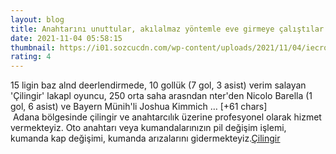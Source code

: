 ```yaml
--- 
layout: blog
title: Anahtarını unuttular, akılalmaz yöntemle eve girmeye çalıştılar
date: 2021-11-04 05:58:15
thumbnail: https://i01.sozcucdn.com/wp-content/uploads/2021/11/04/iecrop/anahtar-unutma-foto-iha_16_9_1636005177-670x371.jpg
rating: 4
---
```

15 ligin baz alnd deerlendirmede, 10 gollük (7 gol, 3 asist) verim salayan 'Çilingir' lakapl oyuncu, 250 orta saha arasndan nter'den Nicolo Barella (1 gol, 6 asist) ve Bayern Münih'li Joshua Kimmich … [+61 chars]</br>&nbsp;Adana bölgesinde çilingir ve anahtarcılık üzerine profesyonel olarak hizmet vermekteyiz. Oto anahtarı veya kumandalarınızın pil değişim işlemi, kumanda kap değişimi, kumanda arızalarını gidermekteyiz.<a href="https://www.cilingiradana.net/">Çilingir</a>